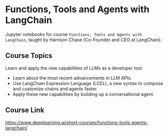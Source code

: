 # Functions, Tools and Agents with LangChain

Jupyter notebooks for course `Functions, Tools and Agents with LangChain`, taught by Harrison Chase (Co-Founder and CEO at LangChain).

## Course Topics

Learn and apply the new capabilities of LLMs as a developer tool.

- Learn about the most recent advancements in LLM APIs.
- Use LangChain Expression Language (LCEL), a new syntax to compose and customize chains and agents faster.
- Apply these new capabilities by building up a conversational agent.


## Course Link

https://www.deeplearning.ai/short-courses/functions-tools-agents-langchain/
